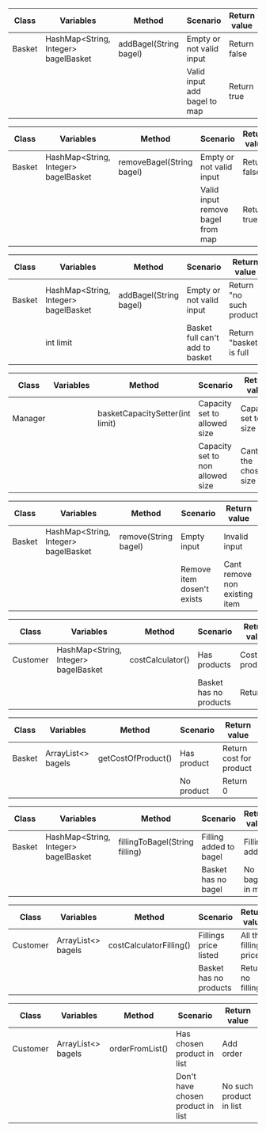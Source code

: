 | Class  | Variables                            | Method                 | Scenario                     | Return value |
|--------|--------------------------------------|------------------------|------------------------------|--------------|
| Basket | HashMap<String, Integer> bagelBasket | addBagel(String bagel) | Empty or not valid input     | Return false |
|        |                                      |                        | Valid input add bagel to map | Return true  |

| Class  | Variables                            | Method                    | Scenario                          | Return value |
|--------|--------------------------------------|---------------------------|-----------------------------------|--------------|
| Basket | HashMap<String, Integer> bagelBasket | removeBagel(String bagel) | Empty or not valid input          | Return false |
|        |                                      |                           | Valid input remove bagel from map | Return true  |

| Class  | Variables                            | Method                 | Scenario                        | Return value             |
|--------|--------------------------------------|------------------------|---------------------------------|--------------------------|
| Basket | HashMap<String, Integer> bagelBasket | addBagel(String bagel) | Empty or not valid input        | Return "no such product" |
|        | int limit                            |                        | Basket full can't add to basket | Return "basket is full   |

| Class   | Variables | Method                          | Scenario                         | Return value             |
|---------|-----------|---------------------------------|----------------------------------|--------------------------|
| Manager |           | basketCapacitySetter(int limit) | Capacity set to allowed size     | Capacity set to size     |
|         |           |                                 | Capacity set to non allowed size | Cant set the chosen size |

| Class  | Variables                            | Method               | Scenario                   | Return value                  |
|--------|--------------------------------------|----------------------|----------------------------|-------------------------------|
| Basket | HashMap<String, Integer> bagelBasket | remove(String bagel) | Empty input                | Invalid input                 |
|        |                                      |                      | Remove item dosen't exists | Cant remove non existing item |


| Class    | Variables                            | Method           | Scenario               | Return value     |
|----------|--------------------------------------|------------------|------------------------|------------------|
| Customer | HashMap<String, Integer> bagelBasket | costCalculator() | Has products           | Cost of products |
|          |                                      |                  | Basket has no products | Return 0         |


| Class  | Variables          | Method             | Scenario    | Return value            |
|--------|--------------------|--------------------|-------------|-------------------------|
| Basket | ArrayList<> bagels | getCostOfProduct() | Has product | Return cost for product |
|        |                    |                    | No product  | Return 0                |


| Class  | Variables                            | Method                         | Scenario               | Return value    |
|--------|--------------------------------------|--------------------------------|------------------------|-----------------|
| Basket | HashMap<String, Integer> bagelBasket | fillingToBagel(String filling) | Filling added to bagel | Filling added   |
|        |                                      |                                | Basket has no bagel    | No bagel in map |

| Class    | Variables          | Method                  | Scenario               | Return value            |
|----------|--------------------|-------------------------|------------------------|-------------------------|
| Customer | ArrayList<> bagels | costCalculatorFilling() | Fillings price listed  | All the fillings prices |
|          |                    |                         | Basket has no products | Return no fillings      |

| Class    | Variables          | Method          | Scenario                          | Return value            |
|----------|--------------------|-----------------|-----------------------------------|-------------------------|
| Customer | ArrayList<> bagels | orderFromList() | Has chosen product in list        | Add order               |
|          |                    |                 | Don't have chosen product in list | No such product in list |
